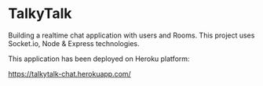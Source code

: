 # TalkyTalk

Building a realtime chat application with users and Rooms. This project uses Socket.io, Node & Express technologies.

This application has been deployed on Heroku platform:

https://talkytalk-chat.herokuapp.com/
